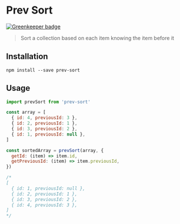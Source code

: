 # Prev Sort

[![Greenkeeper badge](https://badges.greenkeeper.io/mishguruorg/prev-sort.svg)](https://greenkeeper.io/)

> Sort a collection based on each item knowing the item before it

## Installation

```shell
npm install --save prev-sort
```

## Usage

```javascript
import prevSort from 'prev-sort'

const array = [
  { id: 4, previousId: 3 },
  { id: 2, previousId: 1 },
  { id: 3, previousId: 2 },
  { id: 1, previousId: null },
]

const sortedArray = prevSort(array, {
  getId: (item) => item.id,
  getPreviousId: (item) => item.previousId,
})

/*
[
  { id: 1, previousId: null },
  { id: 2, previousId: 1 },
  { id: 3, previousId: 2 },
  { id: 4, previousId: 3 },
]
*/
```
